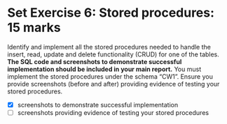 # Set Exercise 6: Stored procedures: 15 marks

Identify and implement all the stored procedures needed to handle the insert, read, update and delete functionality (CRUD) for one of the tables. **The SQL code and screenshots to demonstrate successful implementation should be included in your main report.** You  must  implement  the  stored  procedures  under  the  schema  “CW1”.  Ensure  you  provide screenshots (before and after) providing evidence of testing your stored procedures.

- [X] screenshots to demonstrate successful implementation
- [ ] screenshots providing evidence of testing your stored procedures
